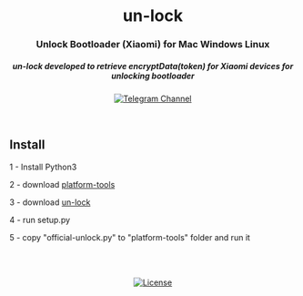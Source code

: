 <div align="center">

# un-lock

### Unlock Bootloader (Xiaomi) for Mac Windows Linux

##### un-lock developed to retrieve encryptData(token) for Xiaomi devices for unlocking bootloader

[![Telegram Channel](https://img.shields.io/badge/-telegram-red?color=white&logo=telegram&logoColor=blue)](https://t.me/Offici5l_Channel)

</div>

<br>

## Install

1 - Install Python3

2 - download [platform-tools](https://developer.android.com/tools/releases/platform-tools) 

3 - download [un-lock](https://github.com/offici5l/un-lock/archive/refs/tags/1.zip) 

4 - run setup.py

5 - copy "official-unlock.py" to "platform-tools" folder and run it


<br>
<br>

<div align="center">

[![License](https://img.shields.io/badge/License-Apache_2.0-blue.svg)](./LICENSE)